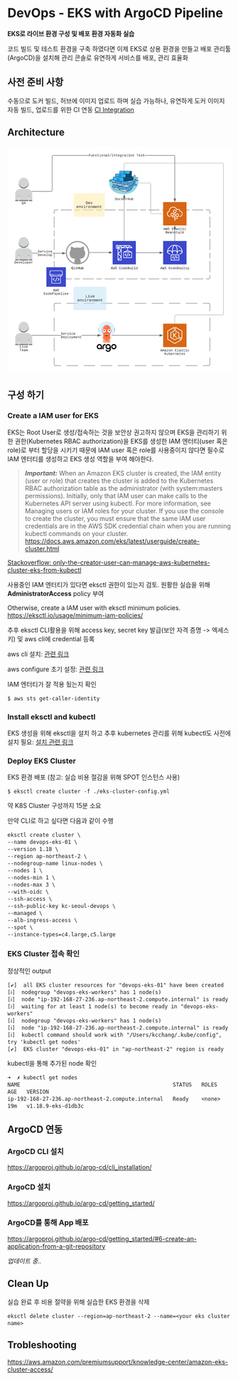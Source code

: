 # DevOps - EKS with ArgoCD Pipeline

__EKS로 라이브 환경 구성 및 배포 환경 자동화 실습__

코드 빌드 및 테스트 환경을 구축 하였다면 이제 EKS로 상용 환경을 만들고 배포 관리툴(ArgoCD)을 설치해 관리 콘솔로 유연하게 서비스를 배포, 관리 효율화 

## 사전 준비 사항
수동으로 도커 빌드, 허브에 이미지 업로드 하며 실습 가능하나, 유연하게 도커 이미지 자동 빌드, 업로드를 위한 CI 연동
[CI Integration](../github-aws-codebuild-dockerhub/README.md)

## Architecture
![Architecture](images/amazon-eks-argocd.png)

## 구성 하기

### Create a IAM user for EKS
EKS는 Root User로 생성/접속하는 것을 보안상 권고하지 않으며 EKS을 관리하기 위한 권한(Kubernetes RBAC authorization)을 EKS를 생성한 IAM 엔터티(user 혹은 role)로 부터 할당을 시키기 때문에 IAM user 혹은 role를 사용중이지 않다면 필수로 IAM 엔터티를 생성하고 EKS 생성 역할을 부여 해야한다. 

> **_Important:_** 
When an Amazon EKS cluster is created, the IAM entity (user or role) that creates the cluster is added to the Kubernetes RBAC authorization table as the administrator (with system:masters permissions). Initially, only that IAM user can make calls to the Kubernetes API server using kubectl. For more information, see Managing users or IAM roles for your cluster. If you use the console to create the cluster, you must ensure that the same IAM user credentials are in the AWS SDK credential chain when you are running kubectl commands on your cluster.
https://docs.aws.amazon.com/eks/latest/userguide/create-cluster.html

[Stackoverflow: only-the-creator-user-can-manage-aws-kubernetes-cluster-eks-from-kubectl](https://stackoverflow.com/questions/55308605/only-the-creator-user-can-manage-aws-kubernetes-cluster-eks-from-kubectl#:~:text=When%20an%20Amazon%20EKS%20cluster,Kubernetes%20API%20server%20using%20kubectl.)

사용중인 IAM 엔터티가 있다면 eksctl 권한이 있는지 검토. 원활한 실습을 위해 **AdministratorAccess** policy 부여

Otherwise, create a IAM user with eksctl minimum policies.
https://eksctl.io/usage/minimum-iam-policies/

추후 eksctl CLI활용을 위해 access key, secret key 발급(보안 자격 증명 -> 엑세스 키) 및 aws cli에 credential 등록

aws cli 설치: [관련 링크](https://docs.aws.amazon.com/cli/latest/userguide/install-cliv2.html)

aws configure 초기 설정: [관련 링크](https://docs.aws.amazon.com/cli/latest/userguide/cli-configure-quickstart.html)

IAM 엔터티가 잘 적용 됬는지 확인
```bash
$ aws sts get-caller-identity
```

### Install eksctl and kubectl

EKS 생성을 위해 eksctl을 설치 하고 추후 kubernetes 관리를 위해 kubectl도 사전에 설치 필요: [설치 관련 링크](https://docs.aws.amazon.com/eks/latest/userguide/getting-started-eksctl.html)

### Deploy EKS Cluster

EKS 환경 배포
(참고: 실습 비용 절감을 위해 SPOT 인스턴스 사용)

```
$ eksctl create cluster -f ./eks-cluster-config.yml
```
약 K8S Cluster 구성까지 15분 소요

만약 CLI로 하고 싶다면 다음과 같이 수행
```
eksctl create cluster \
--name devops-eks-01 \
--version 1.18 \
--region ap-northeast-2 \
--nodegroup-name linux-nodes \
--nodes 1 \
--nodes-min 1 \
--nodes-max 3 \
--with-oidc \
--ssh-access \
--ssh-public-key kc-seoul-devops \
--managed \
--alb-ingress-access \
--spot \
--instance-types=c4.large,c5.large
```

### EKS Cluster 접속 확인

정상적인 output
```
[✔]  all EKS cluster resources for "devops-eks-01" have been created
[ℹ]  nodegroup "devops-eks-workers" has 1 node(s)
[ℹ]  node "ip-192-168-27-236.ap-northeast-2.compute.internal" is ready
[ℹ]  waiting for at least 1 node(s) to become ready in "devops-eks-workers"
[ℹ]  nodegroup "devops-eks-workers" has 1 node(s)
[ℹ]  node "ip-192-168-27-236.ap-northeast-2.compute.internal" is ready
[ℹ]  kubectl command should work with "/Users/kcchang/.kube/config", try 'kubectl get nodes'
[✔]  EKS cluster "devops-eks-01" in "ap-northeast-2" region is ready
```

kubectl을 통해 추가된 node 확인
```
➜  ✗ kubectl get nodes
NAME                                                STATUS   ROLES    AGE   VERSION
ip-192-168-27-236.ap-northeast-2.compute.internal   Ready    <none>   19m   v1.18.9-eks-d1db3c
```

## ArgoCD 연동

### ArgoCD CLI 설치
https://argoproj.github.io/argo-cd/cli_installation/

### ArgoCD 설치
https://argoproj.github.io/argo-cd/getting_started/

### ArgoCD를 통해 App 배포
https://argoproj.github.io/argo-cd/getting_started/#6-create-an-application-from-a-git-repository

*업데이트 중..*

## Clean Up
실습 완료 후 비용 절약을 위해 실습한 EKS 환경을 삭제
```
eksctl delete cluster --region=ap-northeast-2 --name=<your eks cluster name>
```

## Trobleshooting
https://aws.amazon.com/premiumsupport/knowledge-center/amazon-eks-cluster-access/

